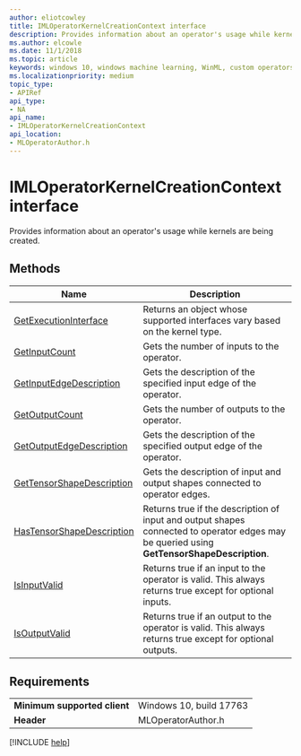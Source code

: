 ```yaml
---
author: eliotcowley
title: IMLOperatorKernelCreationContext interface
description: Provides information about an operator's usage while kernels are being created.
ms.author: elcowle
ms.date: 11/1/2018
ms.topic: article
keywords: windows 10, windows machine learning, WinML, custom operators, IMLOperatorKernelCreationContext
ms.localizationpriority: medium
topic_type:
- APIRef
api_type:
- NA
api_name:
- IMLOperatorKernelCreationContext
api_location:
- MLOperatorAuthor.h
---
```


# IMLOperatorKernelCreationContext interface

Provides information about an operator's usage while kernels are being created.

## Methods

| Name | Description |
|------|-------------|
| [GetExecutionInterface](IMLOperatorKernelCreationContext_GetExecutionInterface.md) | Returns an object whose supported interfaces vary based on the kernel type. |
| [GetInputCount](IMLOperatorKernelCreationContext_GetInputCount.md) | Gets the number of inputs to the operator. |
| [GetInputEdgeDescription](IMLOperatorKernelCreationContext_GetInputEdgeDescription.md) | Gets the description of the specified input edge of the operator. |
| [GetOutputCount](IMLOperatorKernelCreationContext_GetOutputCount.md) | Gets the number of outputs to the operator. |
| [GetOutputEdgeDescription](IMLOperatorKernelCreationContext_GetOutputEdgeDescription.md) | Gets the description of the specified output edge of the operator. |
| [GetTensorShapeDescription](IMLOperatorKernelCreationContext_GetTensorShapeDescription.md) | Gets the description of input and output shapes connected to operator edges. |
| [HasTensorShapeDescription](IMLOperatorKernelCreationContext_HasTensorShapeDescription.md) | Returns true if the description of input and output shapes connected to operator edges may be queried using **GetTensorShapeDescription**. |
| [IsInputValid](IMLOperatorKernelCreationContext_IsInputValid.md) | Returns true if an input to the operator is valid. This always returns true except for optional inputs. |
| [IsOutputValid](IMLOperatorKernelCreationContext_IsOutputValid.md) | Returns true if an output to the operator is valid. This always returns true except for optional outputs. |

## Requirements

| | |
|-|-|
| **Minimum supported client** | Windows 10, build 17763 |
| **Header** | MLOperatorAuthor.h |

[!INCLUDE [help](../includes/get-help.md)]
